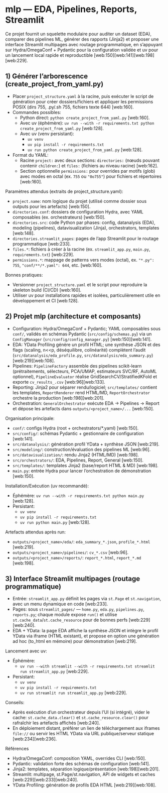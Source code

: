 # mlp — EDA, Pipelines, Reports, Streamlit

Ce projet fournit un squelette modulaire pour auditer un dataset (EDA), comparer des pipelines ML, générer des rapports (Jinja2) et proposer une interface Streamlit multipages avec routage programmatique, en s’appuyant sur Hydra/OmegaConf + Pydantic pour la configuration validée et uv pour un lancement local rapide et reproductible [web:150][web:141][web:198][web:229].

## 1) Générer l’arborescence (create_project_from_yaml.py)
- Placer `project_structure.yaml` à la racine, puis exécuter le script de génération pour créer dossiers/fichiers et appliquer les permissions POSIX (dirs 755, .py/.sh 755, fichiers texte 644) [web:160].  
- Commandes possibles:
  - Python direct: `python create_project_from_yaml.py` [web:160].  
  - Avec uv (éphémère): `uv run --with -r requirements.txt python create_project_from_yaml.py` [web:128].  
  - Avec uv (venv persistant):
    - `uv venv`  
    - `uv pip install -r requirements.txt`  
    - `uv run python create_project_from_yaml.py` [web:128].  
- Format du YAML:
  - Racine `project:` avec deux sections: `directories:` (nœuds pouvant contenir `children:`) et `files:` (fichiers au niveau racine) [web:162].  
  - Section optionnelle `permissions:` pour overrides par motifs (glob) avec modes en octal (ex. `755` ou `"0o755"`) pour fichiers et répertoires [web:160].  

Paramètres attendus (extraits de project_structure.yaml):
- `project.name`: nom logique du projet (utilisé comme dossier sous outputs pour les artefacts) [web:150].  
- `directories.conf`: dossiers de configuration Hydra, avec YAML composables (ex. orchestrateurs) [web:150].  
- `directories.src`: code Python par phases: config, datanalysis (EDA), modeling (pipelines), datavisualization (Jinja), orchestrators, templates [web:148].  
- `directories.streamlit_pages`: pages de l’app Streamlit pour le routage programmatique [web:233].  
- `files.*`: fichiers à créer à la racine (ex. `streamlit_app.py`, `main.py`, `requirements.txt`) [web:229].  
- `permissions.*`: mappage de patterns vers modes (octal), ex. `"*.py": 755`, `"conf/**/*.yaml": 644`, etc. [web:160].  

Bonnes pratiques:
- Versionner `project_structure.yaml` et le script pour reproduire la skeleton build (CI/CD) [web:160].  
- Utiliser uv pour installations rapides et isolées, particulièrement utile en développement et CI [web:128].  

## 2) Projet mlp (architecture et composants)
- Configuration: Hydra/OmegaConf + Pydantic; YAML composables sous `conf/`, validés en schémas Pydantic (`src/config/schemas.py`) via un `ConfigManager` (`src/config/config_manager.py`) [web:150][web:141].  
- EDA: YData Profiling génère un profil HTML; une synthèse JSON et des flags (scaling, n<<p, déséquilibre, colinéarité) complètent l’audit (`src/datanalysis/eda_profile.py`, `src/datanalysis/eda_summary.py`) [web:219][web:108].  
- Pipelines: `PipelineFactory` assemble des pipelines scikit-learn (prétraitements, sélecteurs, PCA/UMAP, estimateurs SVC/RF, AutoML optionnel), `PipelineEvaluator` réalise GridSearchCV/StratifiedKFold et exporte `cv_results_.csv` [web:96][web:133].  
- Reporting: Jinja2 pour séparer rendu/logiciel; `src/templates/` contient les templates, `ReportRenderer` rend HTML/MD, `ReportOrchestrator` orchestre la production [web:198][web:201].  
- Orchestration: `GeneralOrchestrator` exécute EDA → Pipelines → Report et dépose les artefacts dans `outputs/<project_name>/...` [web:150].  

Organisation principale:
- `conf/`: configs Hydra (root + orchestrators/*.yaml) [web:150].  
- `src/config/`: schémas Pydantic + gestionnaire de configuration [web:141].  
- `src/datanalysis/`: génération profil YData + synthèse JSON [web:219].  
- `src/modeling/`: construction/évaluation des pipelines ML [web:96].  
- `src/datavisualization/`: rendu Jinja2 (HTML/MD) [web:198].  
- `src/orchestrators/`: EDA, Pipelines, Report, General [web:150].  
- `src/templates/`: templates Jinja2 (base/report HTML & MD) [web:198].  
- `main.py`: entrée Hydra pour lancer l’orchestration de démonstration [web:150].  

Installation/Exécution (uv recommandé):
- Éphémère: `uv run --with -r requirements.txt python main.py` [web:128].  
- Persistant:
  - `uv venv`  
  - `uv pip install -r requirements.txt`  
  - `uv run python main.py` [web:128].  

Artefacts attendus après run:
- `outputs/<project_name>/eda/`: `eda_summary_*.json`, `profile_*.html` [web:219].  
- `outputs/<project_name>/pipelines/`: `cv_*.csv` [web:96].  
- `outputs/<project_name>/reports/`: `report_*.html`, `report_*.md` [web:198].  

## 3) Interface Streamlit multipages (routage programmatique)
- Entrée: `streamlit_app.py` définit les pages via `st.Page` et `st.navigation`, avec un menu dynamique en code [web:233].  
- Pages: sous `streamlit_pages/` — `home.py`, `eda.py`, `pipelines.py`, `reports.py`; chaque module expose `run()` et utilise `st.cache_data`/`st.cache_resource` pour de bonnes perfs [web:229][web:240].  
- EDA + YData: la page EDA affiche la synthèse JSON et intègre le profil YData via iframe (HTML existant), et propose en option une génération ad hoc (to_html en mémoire) pour démonstration [web:219].  

Lancement avec uv:
- Éphémère:  
  - `uv run --with streamlit --with -r requirements.txt streamlit run streamlit_app.py` [web:229].  
- Persistant:  
  - `uv venv`  
  - `uv pip install -r requirements.txt`  
  - `uv run streamlit run streamlit_app.py` [web:229].  

Conseils:
- Après exécution d’un orchestrateur depuis l’UI (si intégré), vider le cache: `st.cache_data.clear()` et `st.cache_resource.clear()` pour rafraîchir les artefacts affichés [web:240].  
- En déploiement distant, préférer un lien de téléchargement aux iframes `file://` ou servir les HTML YData via URL publique/serveur statique [web:234][web:236].  

Références
- Hydra/OmegaConf: composition YAML, overrides CLI [web:150].  
- Pydantic: validation forte des schémas de configuration [web:141].  
- Jinja2: templates, séparation logique/présentation [web:198][web:201].  
- Streamlit: multipage, st.Page/st.navigation, API de widgets et caches [web:229][web:233][web:240].  
- YData Profiling: génération de profils EDA HTML [web:219][web:108].

